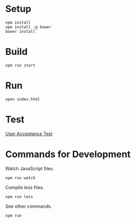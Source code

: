 # Setup

```
npm install
npm install -g bower
bower install
```

# Build
```
npm run start
```

# Run
```
open index.html
```

# Test
[User Acceptance Test](https://github.com/ledsun/graph-editor/wiki/User-Acceptance-Test)

# Commands for Development
Watch JavaScript files.

```
npm run watch
```

Compile less files.

```
npm run less
```

See other commands.

```
npm run
```
